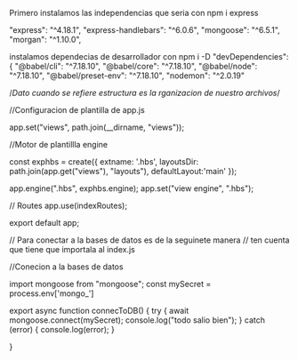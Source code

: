 


Primero instalamos las independencias que seria 
con npm i express

"express": "^4.18.1",
    "express-handlebars": "^6.0.6",
    "mongoose": "^6.5.1",
    "morgan": "^1.10.0",

instalamos dependecias de desarrollador 
con npm i -D 
  "devDependencies": {
    "@babel/cli": "^7.18.10",
    "@babel/core": "^7.18.10",
    "@babel/node": "^7.18.10",
    "@babel/preset-env": "^7.18.10",
    "nodemon": "^2.0.19"

/*Dato cuando se refiere estructura es la rganizacion de nuestro archivos*/


//Configuracion de plantilla de app.js

app.set("views", path.join(__dirname, "views"));

//Motor de plantillla engine

const exphbs = create({
  extname: '.hbs',
  layoutsDir: path.join(app.get("views"), "layouts"),
  defaultLayout:'main'
});

app.engine(".hbs", exphbs.engine);
app.set("view engine", ".hbs");

// Routes
app.use(indexRoutes);

export default app;



// Para conectar a la bases de datos 
es de la seguinete manera 
// ten cuenta que tiene que importala al index.js

//Conecion a la bases de datos


import mongoose from "mongoose";
const mySecret = process.env['mongo_']


export async function connecToDB() {
  try {
    await mongoose.connect(mySecret);
    console.log("todo salio bien");
  } catch (error) {
    console.log(error);
  }

}